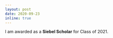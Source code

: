 ```yaml
---
layout: post
date: 2020-09-23
inline: true
---
```


I am awarded as a **Siebel Scholar** for Class of 2021.
